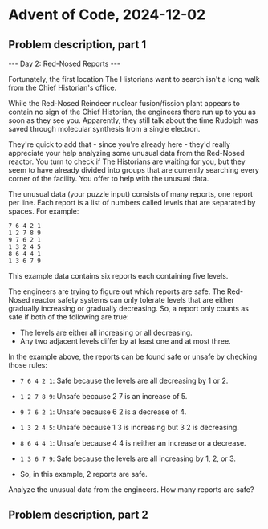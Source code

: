 # Advent of Code, 2024-12-02

## Problem description, part 1
--- Day 2: Red-Nosed Reports ---

Fortunately, the first location The Historians want to search isn't a long walk 
from the Chief Historian's office.

While the Red-Nosed Reindeer nuclear fusion/fission plant appears to contain no 
sign of the Chief Historian, the engineers there run up to you as soon as they 
see you. Apparently, they still talk about the time Rudolph was saved through 
molecular synthesis from a single electron.

They're quick to add that - since you're already here - they'd really 
appreciate your help analyzing some unusual data from the Red-Nosed reactor. 
You turn to check if The Historians are waiting for you, but they seem to have 
already divided into groups that are currently searching every corner of the 
facility. You offer to help with the unusual data.

The unusual data (your puzzle input) consists of many reports, one report per 
line. Each report is a list of numbers called levels that are separated by 
spaces. For example:

```
7 6 4 2 1
1 2 7 8 9
9 7 6 2 1
1 3 2 4 5
8 6 4 4 1
1 3 6 7 9
```

This example data contains six reports each containing five levels.

The engineers are trying to figure out which reports are safe. The Red-Nosed 
reactor safety systems can only tolerate levels that are either gradually 
increasing or gradually decreasing. So, a report only counts as safe if both of 
the following are true:

- The levels are either all increasing or all decreasing.
- Any two adjacent levels differ by at least one and at most three.

In the example above, the reports can be found safe or unsafe by checking those 
rules:

- `7 6 4 2 1`: Safe because the levels are all decreasing by 1 or 2.
- `1 2 7 8 9`: Unsafe because 2 7 is an increase of 5.
- `9 7 6 2 1`: Unsafe because 6 2 is a decrease of 4.
- `1 3 2 4 5`: Unsafe because 1 3 is increasing but 3 2 is decreasing.
- `8 6 4 4 1`: Unsafe because 4 4 is neither an increase or a decrease.
- `1 3 6 7 9`: Safe because the levels are all increasing by 1, 2, or 3.

- So, in this example, 2 reports are safe.

Analyze the unusual data from the engineers. How many reports are safe?

## Problem description, part 2